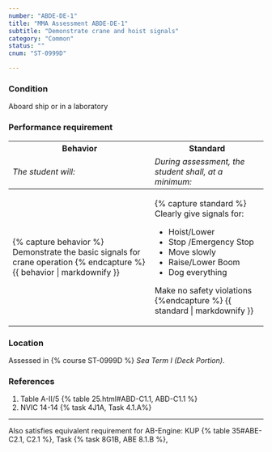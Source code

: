 ```yaml
---
number: "ABDE-DE-1"
title: "MMA Assessment ABDE-DE-1"
subtitle: "Demonstrate crane and hoist signals"
category: "Common"
status: ""
cnum: "ST-0999D"

---
```

### Condition

Aboard ship or in a laboratory

### Performance requirement 

<table width='100%' class='Guidelines'>
 <thead>
 <tr>
     <th class='thirty'>Behavior</th>
     <th class='seventy'>Standard</th>
 </tr>
 <tr>
     <td><em>The student will:</em></td>
     <td><em>During assessment, the student shall, at a minimum:</em></td>
 </tr>
 </thead>
 <tbody>
 

<tr><td>

{% capture behavior %}
Demonstrate the basic signals for crane operation
{% endcapture %}
{{ behavior | markdownify }}

</td><td>

{% capture standard %}
Clearly give signals for:

*  Hoist/Lower
*  Stop /Emergency Stop
*  Move slowly
*  Raise/Lower Boom
*  Dog everything

Make no safety violations
{%endcapture %}
{{ standard | markdownify }}

</td></tr>



 </tbody>
 </table>

### Location

Assessed in  {% course  ST-0999D %}  *Sea Term I (Deck Portion)*.

### References

1.  Table A-II/5 {% table 25.html#ABD-C1.1, ABD-C1.1 %}
1.  NVIC 14-14 {% task 4J1A, Task 4.1.A%}

***

Also satisfies equivalent requirement for AB-Engine:    KUP {% table 35#ABE-C2.1, C2.1 %}, Task {% task 8G1B, ABE 8.1.B %},